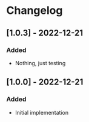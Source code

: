 # Changelog

## [1.0.3] - 2022-12-21
### Added
- Nothing, just testing

## [1.0.0] - 2022-12-21
### Added
- Initial implementation